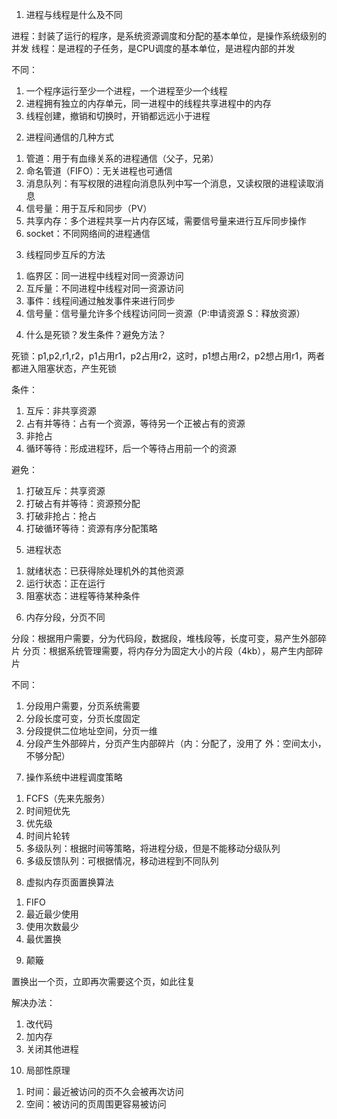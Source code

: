 1. 进程与线程是什么及不同

进程：封装了运行的程序，是系统资源调度和分配的基本单位，是操作系统级别的并发
线程：是进程的子任务，是CPU调度的基本单位，是进程内部的并发

不同：
1) 一个程序运行至少一个进程，一个进程至少一个线程
2) 进程拥有独立的内存单元，同一进程中的线程共享进程中的内存
3) 线程创建，撤销和切换时，开销都远远小于进程

2. 进程间通信的几种方式

1) 管道：用于有血缘关系的进程通信（父子，兄弟）
2) 命名管道（FIFO）：无关进程也可通信
3) 消息队列：有写权限的进程向消息队列中写一个消息，又读权限的进程读取消息
4) 信号量：用于互斥和同步（PV）
5) 共享内存：多个进程共享一片内存区域，需要信号量来进行互斥同步操作
6) socket：不同网络间的进程通信

3. 线程同步互斥的方法

1) 临界区：同一进程中线程对同一资源访问
2) 互斥量：不同进程中线程对同一资源访问
3) 事件：线程间通过触发事件来进行同步
4) 信号量：信号量允许多个线程访问同一资源（P:申请资源 S：释放资源）

4. 什么是死锁？发生条件？避免方法？

死锁：p1,p2,r1,r2，p1占用r1，p2占用r2，这时，p1想占用r2，p2想占用r1，两者都进入阻塞状态，产生死锁

条件：
1) 互斥：非共享资源
2) 占有并等待：占有一个资源，等待另一个正被占有的资源
3) 非抢占
4) 循环等待：形成进程环，后一个等待占用前一个的资源

避免：
1) 打破互斥：共享资源
2) 打破占有并等待：资源预分配
3) 打破非抢占：抢占
4) 打破循环等待：资源有序分配策略

5. 进程状态

1) 就绪状态：已获得除处理机外的其他资源
2) 运行状态：正在运行
3) 阻塞状态：进程等待某种条件

6. 内存分段，分页不同

分段：根据用户需要，分为代码段，数据段，堆栈段等，长度可变，易产生外部碎片
分页：根据系统管理需要，将内存分为固定大小的片段（4kb），易产生内部碎片

不同：
1) 分段用户需要，分页系统需要
2) 分段长度可变，分页长度固定
3) 分段提供二位地址空间，分页一维
4) 分段产生外部碎片，分页产生内部碎片（内：分配了，没用了  外：空间太小，不够分配）

7. 操作系统中进程调度策略

1) FCFS（先来先服务）
2) 时间短优先
3) 优先级
4) 时间片轮转
5) 多级队列：根据时间等策略，将进程分级，但是不能移动分级队列
6) 多级反馈队列：可根据情况，移动进程到不同队列

8. 虚拟内存页面置换算法

1) FIFO
2) 最近最少使用
3) 使用次数最少
4) 最优置换

9. 颠簸

置换出一个页，立即再次需要这个页，如此往复

解决办法：
1) 改代码
2) 加内存
3) 关闭其他进程

10. 局部性原理

1) 时间：最近被访问的页不久会被再次访问
2) 空间：被访问的页周围更容易被访问